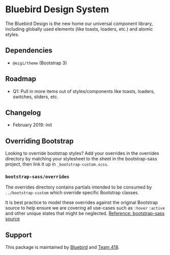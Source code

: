 # Bluebird Design System

The Bluebird Design is the new home our universal component library, including globally used elements (like toasts, loaders, etc.) and atomic styles.

## Dependencies

- `@eigi/theme` (Bootstrap 3)

## Roadmap

- Q1: Pull in more items out of styles/components like toasts, loaders, switches, sliders, etc.

## Changelog

- February 2019: init

## Overriding Bootstrap

Looking to override bootstrap styles? Add your overrides in the overrides directory by matching your stylesheet to the sheet in the bootstrap-sass project, then link it up in `_bootstrap-custom.scss`.

### `bootstrap-sass/overrides`

The overrides directory contains partials intended to be consumed by `../bootstrap-custom` which override specific Bootstrap classes.

It is best practice to model these overrides against the original Bootstrap source to help ensure we are covering all use-cases such as `:hover` `:active` and other unique states that might be neglected. [Reference: bootstrap-sass source](https://github.com/twbs/bootstrap-sass/tree/master/assets/stylesheets/bootstrap)

## Support

This package is maintained by [Bluebird](mailto:bluebird@endurance.com) and [Team 418](mailto:418-team@endurance.com).
